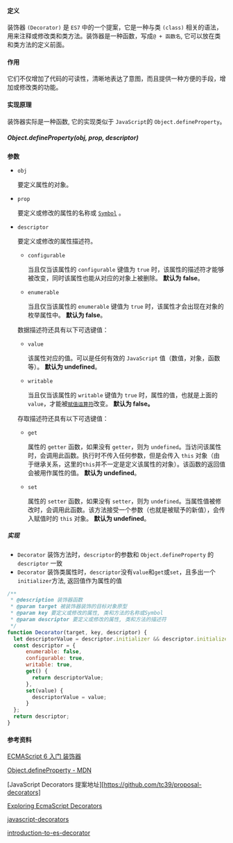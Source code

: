 #### 定义

装饰器 `(Decorator)`  是 `ES7` 中的一个提案，它是一种与类 `(class)` 相关的语法，用来注释或修改类和类方法。装饰器是一种函数，写成`@ + 函数名`, 它可以放在类和类方法的定义前面。

#### 作用

它们不仅增加了代码的可读性，清晰地表达了意图，而且提供一种方便的手段，增加或修改类的功能。

#### 实现原理

装饰器实际是一种函数, 它的实现类似于 `JavaScript`的 `Object.defineProperty`。

##### Object.defineProperty(obj, prop, descriptor)

**参数**

- `obj`

  要定义属性的对象。

- `prop`

  要定义或修改的属性的名称或 [`Symbol`](https://developer.mozilla.org/zh-CN/docs/Web/JavaScript/Reference/Global_Objects/Symbol) 。

- `descriptor`

  要定义或修改的属性描述符。

  - `configurable`

    当且仅当该属性的 `configurable` 键值为 `true` 时，该属性的描述符才能够被改变，同时该属性也能从对应的对象上被删除。 **默认为** **false**。

  - `enumerable`

    当且仅当该属性的 `enumerable` 键值为 `true` 时，该属性才会出现在对象的枚举属性中。 **默认为 false**。

  数据描述符还具有以下可选键值：

  - `value`

    该属性对应的值。可以是任何有效的 `JavaScript` 值（数值，对象，函数等）。 **默认为 undefined**。

  - `writable`

    当且仅当该属性的 `writable` 键值为 `true` 时，属性的值，也就是上面的 `value`，才能被[`赋值运算符`](https://developer.mozilla.org/zh-CN/docs/Web/JavaScript/Reference/Operators/Assignment_Operators)改变。 **默认为 false。**

  存取描述符还具有以下可选键值：

  - `get`

    属性的 `getter` 函数，如果没有 `getter`，则为 `undefined`。当访问该属性时，会调用此函数。执行时不传入任何参数，但是会传入 `this` 对象（由于继承关系，这里的`this`并不一定是定义该属性的对象）。该函数的返回值会被用作属性的值。 **默认为 undefined**。

  - `set`

    属性的 `setter` 函数，如果没有 `setter`，则为 `undefined`。当属性值被修改时，会调用此函数。该方法接受一个参数（也就是被赋予的新值），会传入赋值时的 `this` 对象。 **默认为 undefined**。

##### 实现

- `Decorator` 装饰方法时，`descriptor`的参数和 `Object.defineProperty` 的 `descriptor` 一致
- `Decorator` 装饰类属性时，`descriptor`没有`value`和`get`或`set`，且多出一个`initializer`方法, 返回值作为属性的值

```js
/**
 * @description 装饰器函数
 * @param target 被装饰器装饰的目标对象原型
 * @param key 要定义或修改的属性, 类和方法的名称或Symbol
 * @param descriptor 要定义或修改的属性, 类和方法的描述符
 */
function Decorator(target, key, descriptor) {
  let descriptorValue = descriptor.initializer && descriptor.initializer.call(this);
  const descriptor = {
      enumerable: false,
      configurable: true,
      writable: true,
      get() {
        return descriptorValue;
      },
      set(value) {
        descriptorValue = value;
      }
  };
  return descriptor;
}
```



#### 参考资料

[ECMAScript 6 入门 装饰器](https://es6.ruanyifeng.com/#docs/decorator)

[Object.defineProperty - MDN](https://developer.mozilla.org/en-US/docs/Web/JavaScript/Reference/Global_Objects/Object/defineProperty)

[JavaScript Decorators 提案地址][https://github.com/tc39/proposal-decorators]

[Exploring EcmaScript Decorators](https://medium.com/google-developers/exploring-es7-decorators-76ecb65fb841#.cmajiy3p1)

[javascript-decorators](https://github.com/wycats/javascript-decorators)

[introduction-to-es-decorator](https://efe.baidu.com/blog/introduction-to-es-decorator/)